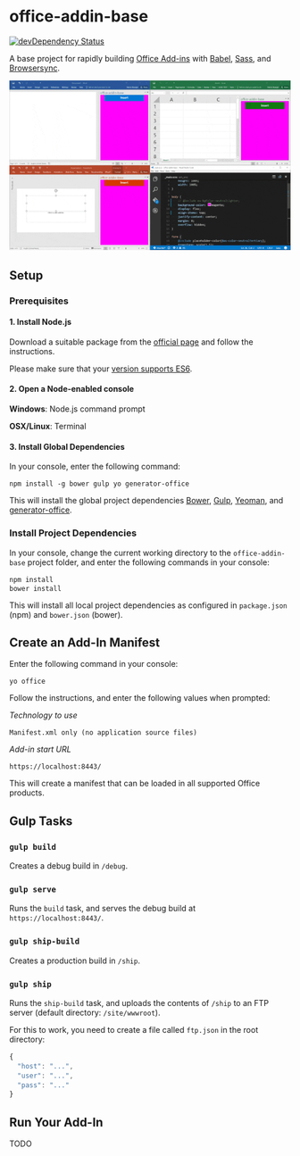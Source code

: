 # office-addin-base
[![devDependency Status](https://david-dm.org/patbuergin/office-addin-base/dev-status.svg)](https://david-dm.org/patbuergin/office-addin-base#info=devDependencies)

A base project for rapidly building [Office Add-ins](http://dev.office.com/getting-started/addins) with [Babel](http://babeljs.io/), [Sass](http://sass-lang.com/), and [Browsersync](https://www.browsersync.io/).

![Preview](doc/demo.gif)

## Setup
### Prerequisites
#### 1. Install Node.js
Download a suitable package from the [official page](https://nodejs.org/en/) and follow the instructions.

Please make sure that your [version supports ES6](https://nodejs.org/en/docs/es6/).
#### 2. Open a Node-enabled console
**Windows**: Node.js command prompt

**OSX/Linux**: Terminal
#### 3. Install Global Dependencies
In your console, enter the following command:
```
npm install -g bower gulp yo generator-office
```
This will install the global project dependencies [Bower](http://bower.io/), [Gulp](http://gulpjs.com/), [Yeoman](http://yeoman.io/), and [generator-office](https://github.com/officedev/generator-office).

### Install Project Dependencies
In your console, change the current working directory to the `office-addin-base` project folder, and enter the following commands in your console:
```
npm install
bower install
```
This will install all local project dependencies as configured in `package.json` (npm) and `bower.json` (bower).

## Create an Add-In Manifest
Enter the following command in your console:
```
yo office
```
Follow the instructions, and enter the following values when prompted:

_Technology to use_
```
Manifest.xml only (no application source files)
```

_Add-in start URL_
```
https://localhost:8443/
```
This will create a manifest that can be loaded in all supported Office products.

## Gulp Tasks
### `gulp build`
Creates a debug build in `/debug`.

### `gulp serve`
Runs the `build` task, and serves the debug build at `https://localhost:8443/`.

### `gulp ship-build`
Creates a production build in `/ship`.

### `gulp ship`
Runs the `ship-build` task, and uploads the contents of `/ship` to an FTP server (default directory: `/site/wwwroot`).

For this to work, you need to create a file called `ftp.json` in the root directory:
```javascript
{
  "host": "...",
  "user": "...",
  "pass": "..."
}
```

## Run Your Add-In
TODO

